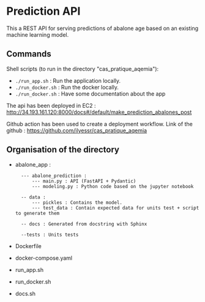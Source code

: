 # Prediction API

This a REST API for serving predictions of abalone age based on an existing
machine learning model.


## Commands

Shell scripts (to run in the directory "cas_pratique_aqemia"): 
- `./run_app.sh` : Run the application locally.
- `./run_docker.sh` : Run the docker locally.
- `./run_docker.sh` : Have some documentation about the app


The api has been deployed in EC2 : http://34.193.161.120:8000/docs#/default/make_prediction_abalones_post

Github action has been used to create a deployment workflow.
Link of the github : https://github.com/ilyessr/cas_pratique_aqemia



## Organisation of the directory

- abalone_app :

        --- abalone_prediction :
            --- main.py : API (FastAPI + Pydantic)
            --- modeling.py : Python code based on the jupyter notebook

        -- data :
            --- pickles : Contains the model.
            --- test_data : Contain expected data for units test + script to generate them

        -- docs : Generated from docstring with Sphinx

        --tests : Units tests

 - Dockerfile
 - docker-compose.yaml
 - run_app.sh
 - run_docker.sh
 - docs.sh


